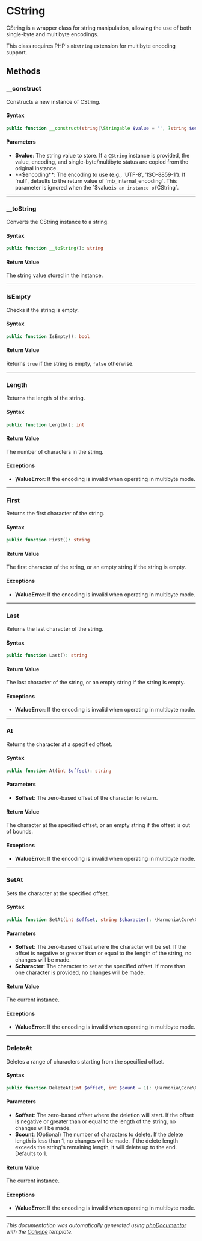 # CString

CString is a wrapper class for string manipulation, allowing the use of both
single-byte and multibyte encodings.

This class requires PHP's `mbstring` extension for multibyte encoding support.

## Methods

### __construct

Constructs a new instance of CString.

#### Syntax

```php
public function __construct(string|\Stringable $value = '', ?string $encoding = null)
```

#### Parameters

- **$value**: The string value to store. If a `CString` instance is provided, the value, encoding, and single-byte/multibyte status are copied from the original instance.
- **$encoding**: The encoding to use (e.g., 'UTF-8', 'ISO-8859-1'). If `null`, defaults to the return value of `mb_internal_encoding`. This parameter is ignored when the `$value` is an instance of `CString`.

---

### __toString

Converts the CString instance to a string.

#### Syntax

```php
public function __toString(): string
```

#### Return Value

The string value stored in the instance.

---

### IsEmpty

Checks if the string is empty.

#### Syntax

```php
public function IsEmpty(): bool
```

#### Return Value

Returns `true` if the string is empty, `false` otherwise.

---

### Length

Returns the length of the string.

#### Syntax

```php
public function Length(): int
```

#### Return Value

The number of characters in the string.

#### Exceptions

- **\ValueError**: If the encoding is invalid when operating in multibyte mode.

---

### First

Returns the first character of the string.

#### Syntax

```php
public function First(): string
```

#### Return Value

The first character of the string, or an empty string if the string is empty.

#### Exceptions

- **\ValueError**: If the encoding is invalid when operating in multibyte mode.

---

### Last

Returns the last character of the string.

#### Syntax

```php
public function Last(): string
```

#### Return Value

The last character of the string, or an empty string if the string is empty.

#### Exceptions

- **\ValueError**: If the encoding is invalid when operating in multibyte mode.

---

### At

Returns the character at a specified offset.

#### Syntax

```php
public function At(int $offset): string
```

#### Parameters

- **$offset**: The zero-based offset of the character to return.

#### Return Value

The character at the specified offset, or an empty string if the offset is out of bounds.

#### Exceptions

- **\ValueError**: If the encoding is invalid when operating in multibyte mode.

---

### SetAt

Sets the character at the specified offset.

#### Syntax

```php
public function SetAt(int $offset, string $character): \Harmonia\Core\CString
```

#### Parameters

- **$offset**: The zero-based offset where the character will be set. If the offset is negative or greater than or equal to the length of the string, no changes will be made.
- **$character**: The character to set at the specified offset. If more than one character is provided, no changes will be made.

#### Return Value

The current instance.

#### Exceptions

- **\ValueError**: If the encoding is invalid when operating in multibyte mode.

---

### DeleteAt

Deletes a range of characters starting from the specified offset.

#### Syntax

```php
public function DeleteAt(int $offset, int $count = 1): \Harmonia\Core\CString
```

#### Parameters

- **$offset**: The zero-based offset where the deletion will start. If the offset is negative or greater than or equal to the length of the string, no changes will be made.
- **$count**: (Optional) The number of characters to delete. If the delete length is less than 1, no changes will be made. If the delete length exceeds the string's remaining length, it will delete up to the end. Defaults to 1.

#### Return Value

The current instance.

#### Exceptions

- **\ValueError**: If the encoding is invalid when operating in multibyte mode.

---

*This documentation was automatically generated using [phpDocumentor](http://www.phpdoc.org/) with the [Calliope](https://github.com/DaphneWebFramework/Calliope) template.*
